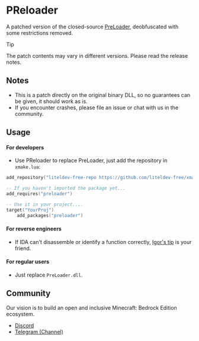 # PReloader
A patched version of the closed-source [PreLoader](https://github.com/LiteLDev/Preloader), deobfuscated with some restrictions removed.

> [!TIP]
> The patch contents may vary in different versions. Please read the release notes.

## Notes
 - This is a patch directly on the original binary DLL, so no guarantees can be given, it should work as is.
 - If you encounter crashes, please file an issue or chat with us in the community.

## Usage

#### For developers
 - Use PReloader to replace PreLoader, just add the repository in `xmake.lua`:
```lua
add_repository("liteldev-free-repo https://github.com/liteldev-free/xmake-repo.git")

-- If you haven't imported the package yet...
add_requires("preloader")

-- Use it in your project....
target("YourProj")
    add_packages("preloader")
```

#### For reverse engineers
 - If IDA can't disassemble or identify a function correctly, [Igor's tip](https://hex-rays.com/blog/igors-tip-of-the-week-152-force-creating-functions) is your friend.

#### For regular users
 - Just replace `PreLoader.dll`.

## Community

Our vision is to build an open and inclusive Minecraft: Bedrock Edition ecosystem.

- [Discord](https://discord.gg/fPKVZScPT7)
- [Telegram (Channel)](https://t.me/s/bdsplugins)
